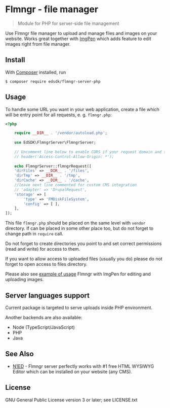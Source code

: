 # Flmngr - file manager

> Module for PHP for server-side file management

Use Flmngr file manager to upload and manage files and images on your website. Works great together with [ImgPen](https://imgpen.com) which adds feature to edit images right from file manager.


## Install

With [Composer](https://getcomposer.org/) installed, run

```
$ composer require edsdk/flmngr-server-php
```


## Usage

To handle some URL you want in your web application, create a file which will be entry point for all requests, e. g. `flmngr.php`:

```php
<?php

    require __DIR__ . '/vendor/autoload.php';
        
    use EdSDK\FlmngrServer\FlmngrServer;
    
    // Uncomment line below to enable CORS if your request domain and server domain are different
    // header('Access-Control-Allow-Origin: *');
    
    echo FlmngrServer::flmngrRequest([
    'dirFiles' => __DIR__ . '/files',
    'dirTmp' => __DIR__ . '/tmp',
    'dirCache' => __DIR__ . '/cache',
    //leave next line commented for custom CMS integration
    // 'adapter' => 'DrupalRequest', 
    'storage' => [
        'type' => 'FMDiskFileSystem',
        'config' => [ ],
    ],
]);
```

This file `flmngr.php` should be placed on the same level with `vendor` directory. If can be placed in some other place too, but do not forget to change path in `require` call.

Do not forget to create directories you point to and set correct permissions (read and write) for access to them.

If you want to allow access to uploaded files (usually you do) please do not forget to open access to files directory.

Please also see [example of usage](https://packagist.org/packages/edsdk/flmngr-example-php) Flmngr with ImgPen for editing and uploading images.


## Server languages support

Current package is targeted to serve uploads inside PHP environment.

Another backends are also available:

- Node (TypeScript/JavaScript)
- PHP
- Java


## See Also

- [N1ED](https://n1ed.com) - Flmngr server perfectly works with #1 free HTML WYSIWYG Editor which can be installed on your website (any CMS).  


## License

GNU General Public License version 3 or later; see LICENSE.txt